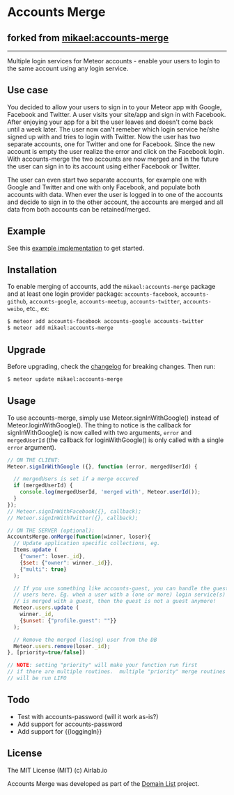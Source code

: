 # Accounts Merge
## forked from [mikael:accounts-merge](https://github.com/lirbank/meteor-accounts-merge)
----

Multiple login services for Meteor accounts - enable your users to login to the same account using any login service.

## Use case
You decided to allow your users to sign in to your Meteor app with Google, Facebook and Twitter. A user visits your site/app and sign in with Facebook. After enjoying your app for a bit the user leaves and doesn't come back until a week later. The user now can't remeber which login service he/she signed up with and tries to login with Twitter. Now the user has two separate accounts, one for Twitter and one for Facebook. Since the new account is empty the user realize the error and click on the Facebook login. With accounts-merge the two accounts are now merged and in the future the user can sign in to its account using either Facebook or Twitter.

The user can even start two separate accounts, for example one with Google and Twitter and one with only Facebook, and populate both accounts with data. When ever the user is logged in to one of the accounts and decide to sign in to the other account, the accounts are merged and all data from both accounts can be retained/merged.

## Example

See this [example implementation](https://github.com/lirbank/meteor-accounts-merge-example) to get started.

## Installation
To enable merging of accounts, add the `mikael:accounts-merge` package and at least one login provider package: `accounts-facebook`, `accounts-github`, `accounts-google`, `accounts-meetup`, `accounts-twitter`, `accounts-weibo`, etc., ex:

``` sh
$ meteor add accounts-facebook accounts-google accounts-twitter
$ meteor add mikael:accounts-merge
```

## Upgrade
Before upgrading, check the [changelog](https://github.com/lirbank/meteor-accounts-merge/blob/master/History.md) for breaking changes. Then run:
``` sh
$ meteor update mikael:accounts-merge
```

## Usage
To use accounts-merge, simply use Meteor.signInWithGoogle() instead of Meteor.loginWithGoogle(). The thing to notice is the callback for signInWithGoogle() is now called with two arguments, `error` and `mergedUserId` (the callback for loginWithGoogle() is only called with a single `error` argument).

```javascript
// ON THE CLIENT:
Meteor.signInWithGoogle ({}, function (error, mergedUserId) {

  // mergedUsers is set if a merge occured
  if (mergedUserId) {
    console.log(mergedUserId, 'merged with', Meteor.userId());
  }
});
// Meteor.signInWithFacebook({}, callback);
// Meteor.signInWithTwitter({}, callback);
```

```javascript
// ON THE SERVER (optional):
AccountsMerge.onMerge(function(winner, loser){
  // Update application specific collections, eg.
  Items.update (
    {"owner": loser._id},
    {$set: {"owner": winner._id}},
    {"multi": true}
  );

  // If you use something like accounts-guest, you can handle the guest
  // users here. Eg. when a user with a (one or more) login service(s)
  // is merged with a guest, then the guest is not a guest anymore!
  Meteor.users.update (
    winner._id,
    {$unset: {"profile.guest": ""}}
  );

  // Remove the merged (losing) user from the DB
  Meteor.users.remove(loser._id);
}, [priority=true/false])

// NOTE: setting "priority" will make your function run first
// if there are multiple routines.  multiple "priority" merge routines
// will be run LIFO
```

## Todo
* Test with accounts-password (will it work as-is?)
* Add support for accounts-password
* Add support for {{loggingIn}}

## License
The MIT License (MIT) (c) Airlab.io

Accounts Merge was developed as part of the [Domain List](http://domainlist.io/) project.
